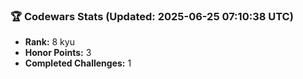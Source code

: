 ### 🏆 Codewars Stats (Updated: 2025-06-25 07:10:38 UTC)

- **Rank:** 8 kyu
- **Honor Points:** 3
- **Completed Challenges:** 1
